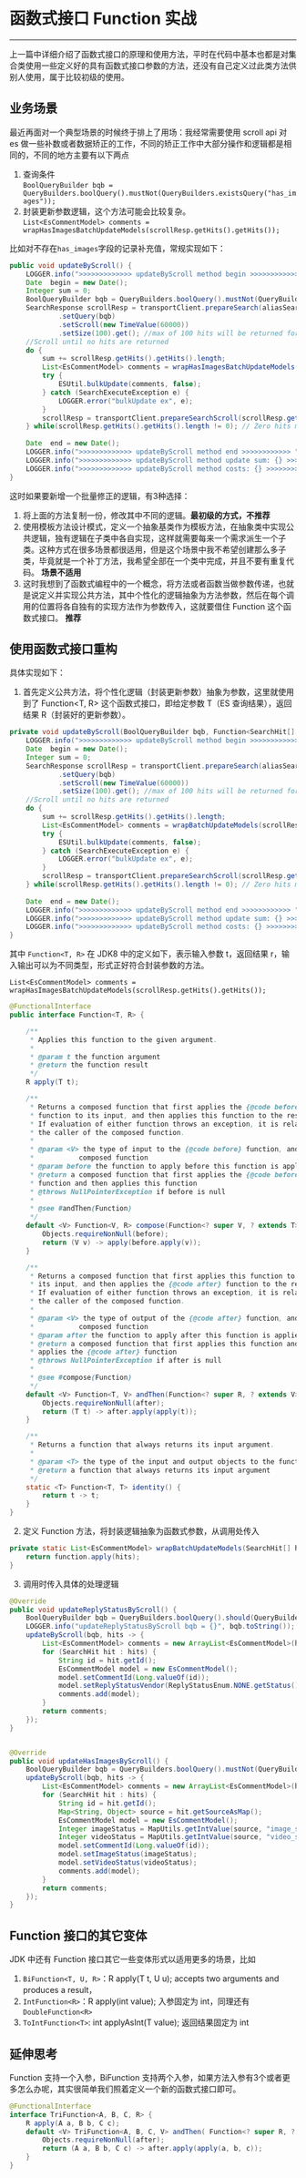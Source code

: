 # 函数式接口 Function 实战
---

上一篇中详细介绍了函数式接口的原理和使用方法，平时在代码中基本也都是对集合类使用一些定义好的具有函数式接口参数的方法，还没有自己定义过此类方法供别人使用，属于比较初级的使用。

## 业务场景

最近再面对一个典型场景的时候终于排上了用场：我经常需要使用 scroll api 对 es 做一些补数或者数据矫正的工作，不同的矫正工作中大部分操作和逻辑都是相同的，不同的地方主要有以下两点

1. 查询条件    
`BoolQueryBuilder bqb = QueryBuilders.boolQuery().mustNot(QueryBuilders.existsQuery("has_images"));`
2. 封装更新参数逻辑，这个方法可能会比较复杂。    
`List<EsCommentModel> comments = wrapHasImagesBatchUpdateModels(scrollResp.getHits().getHits());`

比如对不存在`has_images`字段的记录补充值，常规实现如下：
```java
public void updateByScroll() {
	LOGGER.info(">>>>>>>>>>>>> updateByScroll method begin >>>>>>>>>>>> ");
    Date  begin = new Date();
    Integer sum = 0;
    BoolQueryBuilder bqb = QueryBuilders.boolQuery().mustNot(QueryBuilders.existsQuery("has_images")); //1. 查询逻辑
    SearchResponse scrollResp = transportClient.prepareSearch(aliasSearch).setTypes(TYPE)
    		.setQuery(bqb)
            .setScroll(new TimeValue(60000))
            .setSize(100).get(); //max of 100 hits will be returned for each scroll
    //Scroll until no hits are returned
    do {
    	sum += scrollResp.getHits().getHits().length;
    	List<EsCommentModel> comments = wrapHasImagesBatchUpdateModels(scrollResp.getHits().getHits()); //2. 封装更新参数逻辑
        try {
			ESUtil.bulkUpdate(comments, false);
		} catch (SearchExecuteException e) {
			LOGGER.error("bulkUpdate ex", e);
		}
        scrollResp = transportClient.prepareSearchScroll(scrollResp.getScrollId()).setScroll(new TimeValue(60000)).execute().actionGet();
    } while(scrollResp.getHits().getHits().length != 0); // Zero hits mark the end of the scroll and the while loop.
    
    Date  end = new Date();
    LOGGER.info(">>>>>>>>>>>>> updateByScroll method end >>>>>>>>>>>> ");
    LOGGER.info(">>>>>>>>>>>>> updateByScroll method update sum: {} >>>>>>>>>>>>", sum);
    LOGGER.info(">>>>>>>>>>>>> updateByScroll method costs: {} >>>>>>>>>>>>", end.getTime() - begin.getTime());
}
```

这时如果要新增一个批量修正的逻辑，有3种选择：

1. 将上面的方法复制一份，修改其中不同的逻辑。**最初级的方式，不推荐**
2. 使用模板方法设计模式，定义一个抽象基类作为模板方法，在抽象类中实现公共逻辑，独有逻辑在子类中各自实现，这样就需要每来一个需求派生一个子类。这种方式在很多场景都很适用，但是这个场景中我不希望创建那么多子类，毕竟就是一个补丁方法，我希望全部在一个类中完成，并且不要有重复代码。 **场景不适用**
3. 这时我想到了函数式编程中的一个概念，将方法或者函数当做参数传递，也就是说定义并实现公共方法，其中个性化的逻辑抽象为方法参数，然后在每个调用的位置将各自独有的实现方法作为参数传入，这就要借住 Function 这个函数式接口。 **推荐**

## 使用函数式接口重构

具体实现如下：

1. 首先定义公共方法，将个性化逻辑（封装更新参数）抽象为参数，这里就使用到了 Function<T, R> 这个函数式接口，即给定参数 T（ES 查询结果），返回结果 R（封装好的更新参数）。

```java
private void updateByScroll(BoolQueryBuilder bqb, Function<SearchHit[], List<EsCommentModel>> function) {
	LOGGER.info(">>>>>>>>>>>>> updateByScroll method begin >>>>>>>>>>>> ");
    Date  begin = new Date();
    Integer sum = 0;
    SearchResponse scrollResp = transportClient.prepareSearch(aliasSearch).setTypes(TYPE)
    		.setQuery(bqb)
            .setScroll(new TimeValue(60000))
            .setSize(100).get(); //max of 100 hits will be returned for each scroll
    //Scroll until no hits are returned
    do {
    	sum += scrollResp.getHits().getHits().length;
    	List<EsCommentModel> comments = wrapBatchUpdateModels(scrollResp.getHits().getHits(), function);
        try {
			ESUtil.bulkUpdate(comments, false);
		} catch (SearchExecuteException e) {
			LOGGER.error("bulkUpdate ex", e);
		}
        scrollResp = transportClient.prepareSearchScroll(scrollResp.getScrollId()).setScroll(new TimeValue(60000)).execute().actionGet();
    } while(scrollResp.getHits().getHits().length != 0); // Zero hits mark the end of the scroll and the while loop.
    
    Date  end = new Date();
    LOGGER.info(">>>>>>>>>>>>> updateByScroll method end >>>>>>>>>>>> ");
    LOGGER.info(">>>>>>>>>>>>> updateByScroll method update sum: {} >>>>>>>>>>>>", sum);
    LOGGER.info(">>>>>>>>>>>>> updateByScroll method costs: {} >>>>>>>>>>>>", end.getTime() - begin.getTime());
}
```

其中 `Function<T, R>` 在 JDK8 中的定义如下，表示输入参数 t，返回结果 r，输入输出可以为不同类型，形式正好符合封装参数的方法。 

`List<EsCommentModel> comments = wrapHasImagesBatchUpdateModels(scrollResp.getHits().getHits());`

```java
@FunctionalInterface
public interface Function<T, R> {

    /**
     * Applies this function to the given argument.
     *
     * @param t the function argument
     * @return the function result
     */
    R apply(T t);

    /**
     * Returns a composed function that first applies the {@code before}
     * function to its input, and then applies this function to the result.
     * If evaluation of either function throws an exception, it is relayed to
     * the caller of the composed function.
     *
     * @param <V> the type of input to the {@code before} function, and to the
     *           composed function
     * @param before the function to apply before this function is applied
     * @return a composed function that first applies the {@code before}
     * function and then applies this function
     * @throws NullPointerException if before is null
     *
     * @see #andThen(Function)
     */
    default <V> Function<V, R> compose(Function<? super V, ? extends T> before) {
        Objects.requireNonNull(before);
        return (V v) -> apply(before.apply(v));
    }

    /**
     * Returns a composed function that first applies this function to
     * its input, and then applies the {@code after} function to the result.
     * If evaluation of either function throws an exception, it is relayed to
     * the caller of the composed function.
     *
     * @param <V> the type of output of the {@code after} function, and of the
     *           composed function
     * @param after the function to apply after this function is applied
     * @return a composed function that first applies this function and then
     * applies the {@code after} function
     * @throws NullPointerException if after is null
     *
     * @see #compose(Function)
     */
    default <V> Function<T, V> andThen(Function<? super R, ? extends V> after) {
        Objects.requireNonNull(after);
        return (T t) -> after.apply(apply(t));
    }

    /**
     * Returns a function that always returns its input argument.
     *
     * @param <T> the type of the input and output objects to the function
     * @return a function that always returns its input argument
     */
    static <T> Function<T, T> identity() {
        return t -> t;
    }
}
```

2. 定义 Function 方法，将封装逻辑抽象为函数式参数，从调用处传入

```java
private static List<EsCommentModel> wrapBatchUpdateModels(SearchHit[] hits, Function<SearchHit[], List<EsCommentModel>> function) {
    return function.apply(hits);
}
```

3. 调用时传入具体的处理逻辑

```java
@Override
public void updateReplyStatusByScroll() {
	BoolQueryBuilder bqb = QueryBuilders.boolQuery().should(QueryBuilders.existsQuery("reply_status_jdc")).should(QueryBuilders.existsQuery("reply_status_vendor"));
	LOGGER.info("updateReplyStatusByScroll bqb = {}", bqb.toString());
	updateByScroll(bqb, hits -> {
		List<EsCommentModel> comments = new ArrayList<EsCommentModel>(hits.length); 
	    for (SearchHit hit : hits) {
	    	String id = hit.getId();
	        EsCommentModel model = new EsCommentModel();
	        model.setCommentId(Long.valueOf(id));
	        model.setReplyStatusVendor(ReplyStatusEnum.NONE.getStatus());
	        comments.add(model);
	    }
	    return comments;
	});
}


@Override
public void updateHasImagesByScroll() {
	BoolQueryBuilder bqb = QueryBuilders.boolQuery().mustNot(QueryBuilders.existsQuery("has_images"));
	updateByScroll(bqb, hits -> {
		List<EsCommentModel> comments = new ArrayList<EsCommentModel>(hits.length); 
	    for (SearchHit hit : hits) {
	    	String id = hit.getId();
	        Map<String, Object> source = hit.getSourceAsMap();
	        EsCommentModel model = new EsCommentModel();
	    	Integer imageStatus = MapUtils.getIntValue(source, "image_status", 0);
	        Integer videoStatus = MapUtils.getIntValue(source, "video_status", 0);
	        model.setCommentId(Long.valueOf(id));
	        model.setImageStatus(imageStatus);
	        model.setVideoStatus(videoStatus);
	        comments.add(model);
	    }
	    return comments;
	});
}
```

## Function 接口的其它变体

JDK 中还有 Function 接口其它一些变体形式以适用更多的场景，比如

1. `BiFunction<T, U, R>`：R apply(T t, U u); accepts two arguments and produces a result，
2. `IntFunction<R>`：R apply(int value); 入参固定为 int，同理还有 `DoubleFunction<R>`
3. `ToIntFunction<T>`: int applyAsInt(T value); 返回结果固定为 int

## 延伸思考

Function 支持一个入参，BiFunction 支持两个入参，如果方法入参有3个或者更多怎么办呢，其实很简单我们照着定义一个新的函数式接口即可。

```java
@FunctionalInterface
interface TriFunction<A, B, C, R> { 
    R apply(A a, B b, C c); 
    default <V> TriFunction<A, B, C, V> andThen( Function<? super R, ? extends V> after) { 
        Objects.requireNonNull(after); 
        return (A a, B b, C c) -> after.apply(apply(a, b, c)); 
    } 
}
```


